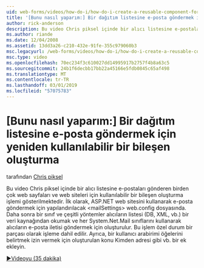 ```yaml
---
uid: web-forms/videos/how-do-i/how-do-i-create-a-reusable-component-for-sending-email-to-a-distribution-list
title: '[Bunu nasıl yaparım:] Bir dağıtım listesine e-posta göndermek için yeniden kullanılabilir bir bileşen oluşturun | Microsoft Docs'
author: rick-anderson
description: Bu video Chris piksel içinde bir alıcı listesine e-postaları gönderen birden çok web sayfaları ve web siteleri için kullanılabilir bir bileşen oluşturma işlemi gösterilmektedir. Firs...
ms.author: riande
ms.date: 12/04/2008
ms.assetid: 13dd3a26-c210-432e-91fe-355c979060b3
msc.legacyurl: /web-forms/videos/how-do-i/how-do-i-create-a-reusable-component-for-sending-email-to-a-distribution-list
msc.type: video
ms.openlocfilehash: 70ec234f3c610027dd14995917b2757f4b8a63c5
ms.sourcegitcommit: 24b1f6decbb17bb22a45166e5fdb0845c65af498
ms.translationtype: MT
ms.contentlocale: tr-TR
ms.lasthandoff: 03/01/2019
ms.locfileid: "57075783"
---
```

<a name="how-do-i-create-a-reusable-component-for-sending-email-to-a-distribution-list"></a>[Bunu nasıl yaparım:] Bir dağıtım listesine e-posta göndermek için yeniden kullanılabilir bir bileşen oluşturma
====================
tarafından [Chris piksel](https://twitter.com/chrispels)

Bu video Chris piksel içinde bir alıcı listesine e-postaları gönderen birden çok web sayfaları ve web siteleri için kullanılabilir bir bileşen oluşturma işlemi gösterilmektedir. İlk olarak, ASP.NET web sitesini kullanarak e-posta göndermek için yapılandırılacak &lt;mailSettings&gt; web.config dosyasında. Daha sonra bir sınıf ve çeşitli yöntemler alıcıların listesi (DB, XML, vb.) bir veri kaynağından okumak ve her System.Net.Mail sınıflarını kullanarak alıcıların e-posta iletisi göndermek için oluşturulur. Bu işlem özel durum bir parçası olarak işleme dahil edilir. Ayrıca, bir kullanıcı arabirimi öğelerini belirtmek izin vermek için oluşturulan konu Kimden adresi gibi vb. bir ek ekleyin.

[&#9654;Videoyu (35 dakika)](https://channel9.msdn.com/Blogs/ASP-NET-Site-Videos/how-do-i-create-a-reusable-component-for-sending-email-to-a-distribution-list)

